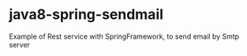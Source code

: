 # java8-spring-sendmail
Example of Rest service with SpringFramework,  to send email by Smtp server
